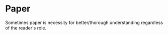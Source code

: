 # Paper


Sometimes paper is necessity for better/thorough understanding regardless of the reader's role.
